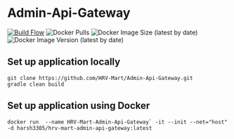 # Admin-Api-Gateway
[![Build Flow](https://github.com/HRV-Mart/Admin-Api-Gateway/actions/workflows/build.yml/badge.svg)](https://github.com/HRV-Mart/Admin-Api-Gateway/actions/workflows/build.yml)
![Docker Pulls](https://img.shields.io/docker/pulls/harsh3305/hrv-mart-admin-api-gateway)
![Docker Image Size (latest by date)](https://img.shields.io/docker/image-size/harsh3305/hrv-mart-admin-api-gateway)
![Docker Image Version (latest by date)](https://img.shields.io/docker/v/harsh3305/hrv-mart-admin-api-gateway)
## Set up application locally
```
git clone https://github.com/HRV-Mart/Admin-Api-Gateway.git
gradle clean build
```
## Set up application using Docker
```
docker run  --name HRV-Mart-Admin-Api-Gateway` -it --init --net="host" -d harsh3305/hrv-mart-admin-api-gateway:latest
```